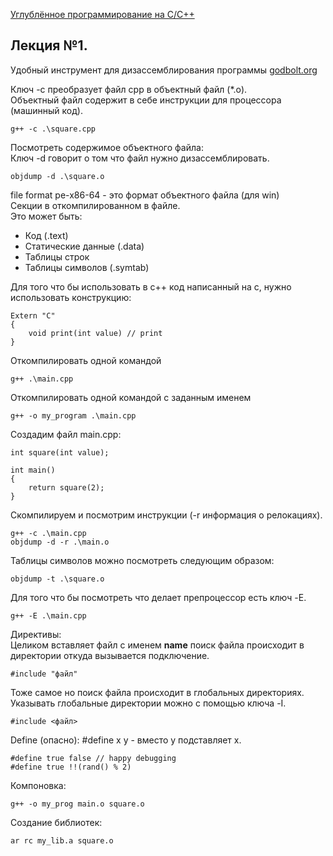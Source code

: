 [Углублённое программирование на C/C++](https://www.youtube.com/watch?v=YXbrMny86U0&list=PLrCZzMib1e9qjGLjg83bCksf3N7FIy7jg)  

## Лекция №1.  
Удобный инструмент для дизассемблирования программы [godbolt.org](https://godbolt.org/)  

Ключ -c преобразует файл cpp в объектный файл (*.o).  
Объектный файл содержит в себе инструкции для процессора (машинный код).  

```
g++ -c .\square.cpp
```

Посмотреть содержимое объектного файла:  
Ключ -d говорит о том что файл нужно дизассемблировать.  
```
objdump -d .\square.o
```

file format pe-x86-64 - это формат объектного файла (для win)  
Секции в откомпилированном в файле.  
Это может быть:  
- Код (.text)
- Статические данные (.data)
- Таблицы строк
- Таблицы символов (.symtab)  

Для того что бы использовать в c++ код написанный на c, нужно использовать конструкцию:  
```
Extern "C"
{
    void print(int value) // print
}
```
Откомпилировать одной командой  
```
g++ .\main.cpp
```

Откомпилировать одной командой c заданным именем  
```
g++ -o my_program .\main.cpp
```

Создадим файл main.cpp:  
```
int square(int value);

int main()
{
    return square(2);
}
```

Скомпилируем и посмотрим инструкции (-r информация о релокациях).  
```
g++ -c .\main.cpp
objdump -d -r .\main.o 
```

Таблицы символов можно посмотреть следующим образом:  
```
objdump -t .\square.o 
```

Для того что бы посмотреть что делает препроцессор есть ключ -E.  
```
g++ -E .\main.cpp
```

Директивы:  
Целиком вставляет файл с именем __name__ поиск файла происходит в директории откуда вызывается подключение.     
```
#include "файл"
```

Тоже самое но поиск файла происходит в глобальных директориях.  
Указывать глобальные директории можно с помощью ключа -I.  
```
#include <файл>
```

Define (опасно): #define x y - вместо y подставляет x.  
```
#define true false // happy debugging 
#define true !!(rand() % 2) 
```

Компоновка:  
```
g++ -o my_prog main.o square.o
```

Создание библиотек:  
```
ar rc my_lib.a square.o
``` 